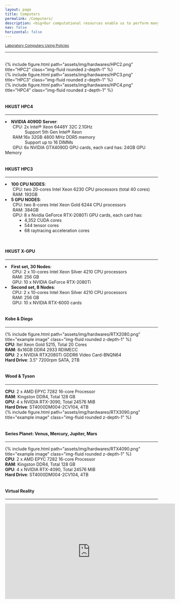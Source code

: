 ```yaml
---
layout: page
title: Computers
permalink: /Computers/
description: <big>Our computational resources enable us to perform many different types of large-scale computational tasks, such as <strong><u>AI machine learning training tasks</u>, <u>molecular dynamics simulations</u>, <u>density functional theorycalculations</u></strong>, and so on.</big>
nav: false
horizontal: false
---
```


<div class="row">
    <a href="../Policy/" style="font-size:12px;">Laboratory Computers Using Policies</a>
<div>
<hr>
<br>

<div>
    <div class="row">
        <div class="col-sm mt-3 mt-md-0">
            {% include figure.html path="assets/img/hardwares/HPC2.png" title="HPC2" class="img-fluid rounded z-depth-1" %}
        </div>
        <div class="col-sm mt-3 mt-md-0">
            {% include figure.html path="assets/img/hardwares/HPC3.png" title="HPC3" class="img-fluid rounded z-depth-1" %}
        </div>
        <div class="col-sm mt-3 mt-md-0">
            {% include figure.html path="assets/img/hardwares/HPC4.png" title="HPC4" class="img-fluid rounded z-depth-1" %}
        </div>
    </div>
<br>
</div>

<h4 style="text-align: left;"><strong>HKUST HPC4</strong></h4>
<hr>
<div>
    <li><b>NVIDIA 4090D Server</b>:<br>
    <span style="margin-left:25px;">CPU: 2x Intel® Xeon 6448Y 32C 2.1GHz </span><br>
    <span style="margin-left:65px;">Support 5th Gen Intel® Xeon</span><br>
    <span style="margin-left:25px;">RAM:16x 32GB 4800 MHz DDR5 memory </span><br>
    <span style="margin-left:65px;">Support up to 16 DIMMs</span><br>
    <span style="margin-left:25px;">GPU: 6x NVIDIA GTX4090D GPU cards, each card has: 24GB GPU Memory</span>
    </li>
</div>

<br>

<h4 style="text-align: left;"><strong>HKUST HPC3</strong></h4>
<hr>

<div>
    <li><b>100 CPU NODES</b>:<br>
        <span style="margin-left:25px;">CPU: two 20-cores Intel Xeon 6230 CPU processors (total 40 cores)</span><br>   
        <span style="margin-left:25px;">RAM: 192GB</span>
    </li>
    <li><b>5 GPU NODES</b>:<br>
        <span style="margin-left:25px;">CPU: two 8-cores Intel Xeon Gold 6244 CPU processors</span><br>
        <span style="margin-left:25px;">RAM: 384GB</span><br>
        <span style="margin-left:25px;">GPU: 8 x Nvidia GeForce RTX-2080Ti GPU cards, each card has:</span>
        <ul style="margin-left:40px;">
            <li>4,352 CUDA cores</li>
            <li>544 tensor cores</li>
            <li>68 raytracing acceleration cores</li>
        </ul>
    </li>
</div>

<br>

<h4 style="text-align: left;"><strong>HKUST X-GPU</strong></h4>
<hr>

<div>
    <li><b>First set, 30 Nodes</b>:<br>
        &nbsp;&nbsp;&nbsp;&nbsp;&nbsp;&nbsp;CPU: 2 x 10-cores Intel Xeon Silver 4210 CPU processors<br>
        &nbsp;&nbsp;&nbsp;&nbsp;&nbsp;&nbsp;RAM: 256 GB<br>
        &nbsp;&nbsp;&nbsp;&nbsp;&nbsp;&nbsp;GPU: 10 x NVIDIA GeForce RTX-2080Ti<br>
    </li>
    <li><b>Second set, 8 Nodes</b>:<br>
        &nbsp;&nbsp;&nbsp;&nbsp;&nbsp;&nbsp;CPU: 2 x 10-cores Intel Xeon Silver 4210 CPU processors<br>
        &nbsp;&nbsp;&nbsp;&nbsp;&nbsp;&nbsp;RAM: 256 GB<br>
        &nbsp;&nbsp;&nbsp;&nbsp;&nbsp;&nbsp;GPU: 10 x NVIDIA RTX-6000 cards<br>
    </li>
</div>

<br>

<h4 style="text-align: left;"><strong>Kobe & Diego</strong></h4>
<hr>

<div class="row">
    <div class="col-lg-9 mt-3 mt-md-0">
        {% include figure.html path="assets/img/hardwares/RTX2080.png" title="example image" class="img-fluid rounded z-depth-1" %}
    </div>
    <div class="col-lg-3">
        <strong>CPU</strong>: Itel Xeon Gold 5215, Total 20 Cores<br>
        <strong>RAM</strong>: 8x16GB DDR4 2933 RDIMECC<br>
        <strong>GPU</strong>: 2 x NVIDIA RTX2080Ti GDDR6 Video Card-BNQN64<br>
        <strong>Hard Drive</strong>: 3.5" 7200rpm SATA, 2TB
    </div>
</div>

<br>

<h4 style="text-align: left;"><strong>Wood & Tyson</strong></h4>
<hr>

<div class="row">
    <div class="col-lg-3">
        <strong>CPU</strong>: 2 x AMD EPYC 7282 16-core Processor<br>
        <strong>RAM</strong>: Kingston DDR4, Total 128 GB <br>
        <strong>GPU</strong>: 4 x NVIDIA RTX-3090, Total 24576 MiB<br>
        <strong>Hard Drive</strong>: ST4000DM004-2CV104, 4TB
    </div>
    <div class="col-lg-9 mt-3 mt-md-0">
        {% include figure.html path="assets/img/hardwares/RTX3090.png" title="example image" class="img-fluid rounded z-depth-1" %}
    </div>
</div>

<br>

<h4 style="text-align: left;"><strong>Series Planet: Venus, Mercury, Jupiter, Mars</strong></h4>
<hr>

<div class="row">
    <div class="col-lg-6 mt-3 mt-md-0">
        {% include figure.html path="assets/img/hardwares/RTX4090.png" title="example image" class="img-fluid rounded z-depth-1" %}
    </div>
    <div class="col-lg-6">
        <strong>CPU</strong>: 2 x AMD EPYC 7282 16-core Processor<br>
        <strong>RAM</strong>: Kingston DDR4, Total 128 GB <br>
        <strong>GPU</strong>: 4 x NVIDIA RTX-4090, Total 24576 MiB<br>
        <strong>Hard Drive</strong>: ST4000DM004-2CV104, 4TB
    </div>
    
</div>

<br>

<h4 style="text-align: left;"><strong>Virtual Reality</strong></h4>
<hr>

<iframe width="560" height="315" src="https://www.youtube.com/embed/TOfohMyX9Wg" title="YouTube video player" frameborder="0" allow="accelerometer; autoplay; clipboard-write; encrypted-media; gyroscope; picture-in-picture; web-share" allowfullscreen></iframe>